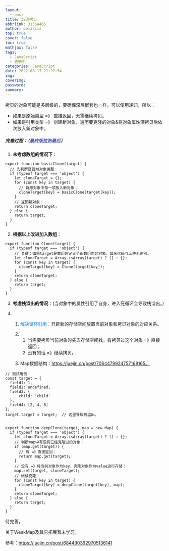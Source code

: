 ```yaml
---
layout:
  - post
title: JS深拷贝
abbrlink: 3136a465
author: polariis
top: true
cover: false
toc: true
mathjax: false
tags:
  - JavaScript
  - 更新中
categories: JavaScript
date: 2022-08-17 21:27:54
img:
coverImg:
password:
summary:
---
```




拷贝的对象可能是多层级的，要确保深层嵌套也一样，可以使用递归，所以：

- 如果是原始类型 =》 直接返回，无需继续拷贝。
- 如果是引用类型 =》 创建新对象，遍历要克隆的对象&将对象属性深拷贝后依次放入新对象中。

##### 完善过程：（<span style="color: #3850b8">最终版拉到最后</span>）

1. **未考虑数组的情况下**：

```
export function basicClone(target) {
  // 先判断是否为对象类型：
  if (typeof target === 'object') {
    let cloneTarget = {};
    for (const key in target) {
      // 将原对象中每一项放入新对象：
      cloneTarget[key] = basicClone(target[key]);
    }
    // 返回新对象：
    return cloneTarget;
  } else {
    return target;
  }
}
```



2. **根据以上改进加入数组**：

```
export function Clone(target) {
  if (typeof target === 'object') {
    // 关键：如果target是数组则定义个新数组而非对象。其余代码与上种无差别。
    let cloneTarget = Array.isArray(target) ? [] : {};
    for (const key in target) {
      cloneTarget[key] = Clone(target[key]);
    }
    return cloneTarget;
  } else {
    return target;
  }
}
```



3. **考虑栈溢出的情况**：(当对象中的属性引用了自身，进入死循环会导致栈溢出。)

1. 1. <span style="color: #0091ff;background-color: #f2f4f5;">解决循环引用</span>：开辟新的存储空间放置当前对象和拷贝对象的对应关系。

   2. 1. 当需要拷贝当前对象时先去存储空间找。有拷贝过这个对象 =》直接返回；
      2. 没有的话 =》继续拷贝。

   3. Map数据结构：https://juejin.cn/post/7064479924757168165。

```
// 测试用例：
const target = {
  field1: 1,
  field2: undefined,
  field3: {
      child: 'child'
  },
  field4: [2, 4, 8]
};
target.target = target;  // 这里导致栈溢出。


export function deepClone(target, map = new Map) {
  if (typeof target === 'object') {
    let cloneTarget = Array.isArray(target) ? [] : {};
    // 判断map中有没有已经克隆过的对象：
    if (map.get(target)) {
      // 有 =》直接返回：
      return map.get(target);
    }
    // 没有 =》将当前对象作为key，克隆对象作为value进行存储：
    map.set(target, cloneTarget);
    // 继续克隆：
    for (const key in target) {
      cloneTarget[key] = deepClone(target[key], map);
    }
    return cloneTarget;
  } else {
    return target;
  }
}
```

待完善，

关于WeakMap及其它拓展暂未学习。

参考：https://juejin.cn/post/6844903929705136141
